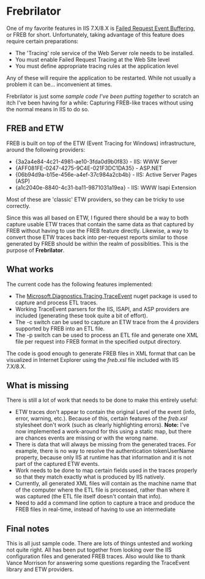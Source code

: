 # Frebrilator

One of my favorite features in IIS 7.X/8.X is [Failed Request Event Buffering](http://blogs.iis.net/webtopics/archive/2009/06/12/troubleshooting-a-simple-error-message-using-freb.aspx), or FREB for short. Unfortunately, taking advantage of this feature does require certain preparations:

* The 'Tracing' role service of the Web Server role needs to be installed.
* You must enable Failed Request Tracing at the Web Site level
* You must define appropriate tracing rules at the application level

Any of these will require the application to be restarted. While not usually a problem it can be... inconvenient at times.

Frebrilator is just some *sample code I've been putting together* to scratch an itch I've been having for a while: Capturing FREB-like traces without using the normal means in IIS to do so.

## FREB and ETW

FREB is built on top of the ETW (Event Tracing for Windows) infrastructure, around the following providers:

* {3a2a4e84-4c21-4981-ae10-3fda0d9b0f83} - IIS: WWW Server
* {AFF081FE-0247-4275-9C4E-021F3DC1DA35} - ASP.NET
* {06b94d9a-b15e-456e-a4ef-37c984a2cb4b} - IIS: Active Server Pages (ASP)
* {a1c2040e-8840-4c31-ba11-9871031a19ea} - IIS: WWW Isapi Extension

Most of these are 'classic' ETW providers, so they can be tricky to use correctly.

Since this was all based on ETW, I figured there should be a way to both capture usable ETW traces that contain the same data as that captured by FREB without having to use the FREB feature directly. Likewise, a way to convert those ETW traces back into per-request reports similar to those generated by FREB should be within the realm of possiblities. This is the purpose of **Frebrilator**.

## What works

The current code has the following features implemented:

* The [Microsoft.Diagnostics.Tracing.TraceEvent](https://www.nuget.org/packages/Microsoft.Diagnostics.Tracing.TraceEvent) nuget package is used to capture and process ETL traces.
* Working TraceEvent parsers for the IIS, ISAPI, and ASP providers are included (generating these took quite a bit of effort).
* The -c switch can be used to capture an ETW trace from the 4 providers supported by FREB into an ETL file.
* The -p switch can be used to process an ETL file and generate one XML file per request into FREB format in the specified output directory.

The code is good enough to generate FREB files in XML format that can be visualized in Internet Explorer using the *freb.xsl* file included with IIS 7.X/8.X.

## What is missing

There is still a lot of work that needs to be done to make this entirely useful:

* ETW traces don't appear to contain the original Level of the event (info, error, warning, etc.). Because of this, certain features of the *freb.xsl* stylesheet don't work (such as clearly highlighting errors). **Note:** I've now implemented a work-around for this using a static map, but there are chances events are missing or with the wrong name.
* There is data that will always be missing from the generated traces. For example, there is no way to resolve the authentication tokenUserName property, because only IIS at runtime has that information and it is not part of the captured ETW events.
* Work needs to be done to map certain fields used in the traces properly so that they match exactly what is produced by IIS natively.
* Currently, all generated XML files will contain as the machine name that of the computer where the ETL file is processed, rather than where it was captured (the ETL file itself doesn't contain that info).
* Need to add a command line option to capture a trace and produce the FREB files in real-time, instead of having to use an intermediate 

## Final notes

This is all just sample code. There are lots of things untested and working not quite right. All has been put together from looking over the IIS configuration files and generated FREB traces. Also would like to thank Vance Morrison for answering some questions regarding the TraceEvent library and ETW providers.
